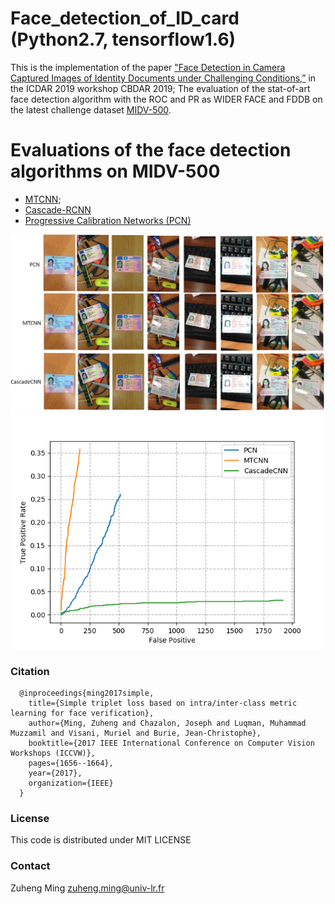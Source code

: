 # Face_detection_of_ID_card (Python2.7, tensorflow1.6)
This is the implementation of the paper ["Face Detection in Camera Captured Images of Identity Documents under Challenging Conditions,”](https://arxiv.org/pdf/1911.03567.pdf) in the ICDAR 2019 workshop CBDAR 2019; The evaluation of the stat-of-art face detection algorithm with the ROC and PR as WIDER FACE and FDDB on the latest challenge dataset [MIDV-500](https://arxiv.org/ftp/arxiv/papers/1807/1807.05786.pdf).
# Evaluations of the face detection algorithms on MIDV-500
- [MTCNN](https://kpzhang93.github.io/MTCNN_face_detection_alignment/paper/spl.pdf);
- [Cascade-RCNN](https://arxiv.org/pdf/1712.00726.pdf) 
- [Progressive Calibration Networks (PCN)](https://arxiv.org/pdf/1804.06039.pdf)

![Fig.1](./figs/Example_cropped.png)
![Fig.2](./figs/ROC.png)


### Citation
      @inproceedings{ming2017simple,
        title={Simple triplet loss based on intra/inter-class metric learning for face verification},
        author={Ming, Zuheng and Chazalon, Joseph and Luqman, Muhammad Muzzamil and Visani, Muriel and Burie, Jean-Christophe},
        booktitle={2017 IEEE International Conference on Computer Vision Workshops (ICCVW)},
        pages={1656--1664},
        year={2017},
        organization={IEEE}
      }
      
 ### License
This code is distributed under MIT LICENSE

### Contact
Zuheng Ming
zuheng.ming@univ-lr.fr
